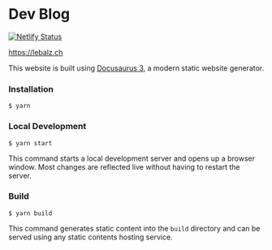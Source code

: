 # Dev Blog

[![Netlify Status](https://api.netlify.com/api/v1/badges/65de528c-bb96-4d1f-8d92-b70fff1bcac9/deploy-status)](https://app.netlify.com/sites/melodious-selkie-c8bb28/deploys)

https://lebalz.ch

This website is built using [Docusaurus 3](https://docusaurus.io/), a modern static website generator.

### Installation

```
$ yarn
```

### Local Development

```
$ yarn start
```

This command starts a local development server and opens up a browser window. Most changes are reflected live without having to restart the server.

### Build

```
$ yarn build
```

This command generates static content into the `build` directory and can be served using any static contents hosting service.
